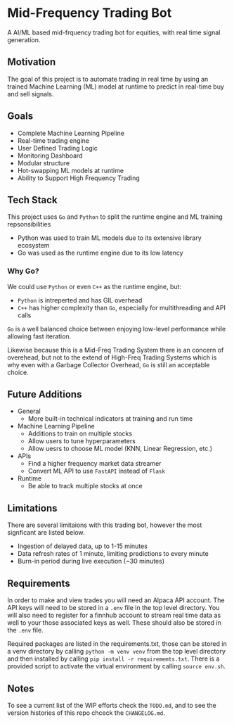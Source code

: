 # Mid-Frequency Trading Bot

A AI/ML based mid-frquency trading bot for equities, with real time signal generation.

## Motivation

The goal of this project is to automate trading in real time by using an trained Machine Learning (ML) model at runtime to predict in real-time buy and sell signals.<br>

## Goals

- Complete Machine Learning Pipeline
- Real-time trading engine
- User Defined Trading Logic
- Monitoring Dashboard
- Modular structure
- Hot-swapping ML models at runtime
- Ability to Support High Frequency Trading

## Tech Stack

This project uses `Go` and `Python` to split the runtime engine and ML training repsonsibilities
- Python was used to train ML models due to its extensive library ecosystem
- Go was used as the runtime engine due to its low latency

### Why Go?
We could use `Python` or even `C++` as the runtime engine, but:
- `Python` is intreperted and has GIL overhead
- `C++` has higher complexity than `Go`, especially for multithreading and API calls

`Go` is a well balanced choice between enjoying low-level performance while allowing fast iteration.<br>

Likewise because this is a Mid-Freq Trading System there is an concern of overehead, but not to the extend of High-Freq Trading Systems which is why even with a Garbage Collector Overhead, `Go` is still an acceptable choice.


<!-- ## Architecture

The following diagram highlights the modular back end architecture.

![Architecture](docs/images/Architecture_diagram2.svg)

### Legend

#### Box Colors
- Golang (Cyan)
- Python (Blue)
- C (Gray)

#### Box Borders 
- ML Pipeline (Pink)
- APIs (Red)
- Runtime logic (Orange)

-->
    
## Future Additions
- General 
  - More built-in technical indicators at training and run time
- Machine Learning Pipeline
  - Additions to train on multiple stocks
  - Allow users to tune hyperparameters
  - Allow uesrs to choose ML model (KNN, Linear Regression, etc.)
- APIs
  - Find a higher frequency market data streamer
  - Convert ML API to use `FastAPI` instead of `Flask`
- Runtime
  - Be able to track multiple stocks at once

## Limitations

There are several limitaions with this trading bot, however the most signficant are listed below.<br>
- Ingestion of delayed data, up to 1-15 minutes
- Data refresh rates of 1 minute, limiting predictions to every minute
- Burn-in period during live execution (~30 minutes)

## Requirements

In order to make and view trades you will need an Alpaca API account. The API keys will need to be stored in a `.env` file in the top level directory. You will also need to register for a finnhub account to stream real time data as well to your those associated keys as well. These should also be stored in the `.env` file.<br>

Required packages are listed in the requirements.txt, those can be stored in a venv directory by calling `python -m venv venv` from the top level directory and then installed by calling `pip install -r requirememts.txt`. There is a provided script to activate the virtual environment by calling `source env.sh`.

## Notes

To see a current list of the WIP efforts check the `TODO.md`, and to see the version histories of this repo chceck the `CHANGELOG.md`.
